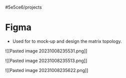 #5e5ce6/projects 

# Figma

- Used for to mock-up and design the matrix topology.

![[Pasted image 20231008235531.png]]

![[Pasted image 20231008235513.png]]

![[Pasted image 20231008235622.png]]
